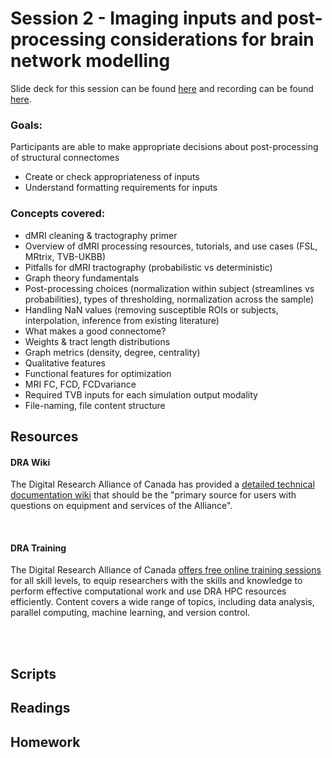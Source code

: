 # Session 2 - Imaging inputs and post-processing considerations for brain network modelling

Slide deck for this session can be found [here](.) and recording can be found [here](.).

### Goals:
Participants are able to make appropriate decisions about post-processing of structural connectomes 
- Create or check appropriateness of inputs
- Understand formatting requirements for inputs

### Concepts covered: 
- dMRI cleaning & tractography primer
- Overview of dMRI processing resources, tutorials, and use cases (FSL, MRtrix, TVB-UKBB)
- Pitfalls for dMRI tractography (probabilistic vs deterministic)
- Graph theory fundamentals
- Post-processing choices (normalization within subject (streamlines vs probabilities), types of thresholding, normalization across the sample)
- Handling NaN values (removing susceptible ROIs or subjects, interpolation, inference from existing literature)
- What makes a good connectome?
- Weights & tract length distributions
- Graph metrics (density, degree, centrality)
- Qualitative features
- Functional features for optimization
- MRI FC, FCD, FCDvariance
- Required TVB inputs for each simulation output modality
- File-naming, file content structure


## Resources

#### DRA Wiki
The Digital Research Alliance of Canada has provided a [detailed technical documentation wiki](https://docs.alliancecan.ca/wiki/Technical_documentation) that should be the "primary source for users with questions on equipment and services of the Alliance".

<br>

#### DRA Training
The Digital Research Alliance of Canada [offers free online training sessions](https://alliancecan.ca/en/services/advanced-research-computing/technical-support/training-calendar) for all skill levels, to equip researchers with the skills and knowledge to perform effective computational work and use DRA HPC resources efficiently. Content covers a wide range of topics, including data analysis, parallel computing, machine learning, and version control.

<br>
<br>

## Scripts

## Readings



## Homework
